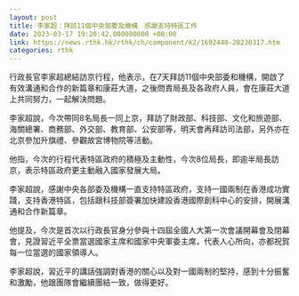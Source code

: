 ```yaml
---
layout: post
title: 李家超：拜訪11個中央部委及機構　感謝支持特區工作
date: 2023-03-17 19:20:42.000000000 +08:00
link: https://news.rthk.hk/rthk/ch/component/k2/1692440-20230317.htm
categories: rthk
---
```


行政長官李家超總結訪京行程，他表示，在7天拜訪11個中央部委和機構，開啟了有效溝通和合作的新篇章和康莊大道，之後問責局長及各政府人員，會在康莊大道上共同努力，一起解決問題。

李家超說，今次帶同8名局長一同上京，拜訪了財政部、科技部、文化和旅遊部、海關總署、商務部、外交部、教育部、公安部等，明天會再拜訪司法部，另外亦在北京參加升旗禮、參觀故宮博物院等活動。

他指，今次的行程代表特區政府的積極及主動性，今次8位局長，即逾半局長訪京，表示特區政府更主動融入國家發展大局。

李家超說，感謝中央各部委及機構一直支持特區政府，支持一國兩制在香港成功實踐，支持香港特區，包括跟科技部簽署加快建設香港國際創科中心的安排，開展溝通和合作新篇章。

他提及，今次是首次以行政長官身分參與十四屆全國人大第一次會議開幕會及閉幕會，見證習近平全票當選國家主席和國家中央軍委主席，代表人心所向，亦都祝賀每一位當選的國家領導人。

李家超說，習近平的講話強調對香港的關心以及對一國兩制的堅持，感到十分振奮和激勵，他跟團隊會繼續團結一致，做得更好。
